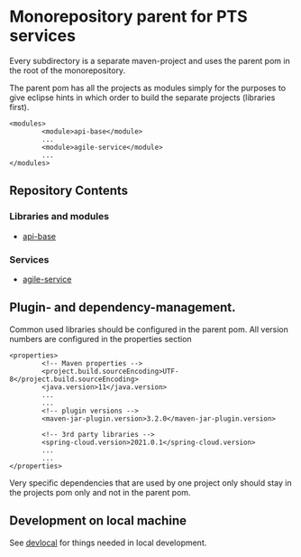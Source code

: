 # Monorepository parent for PTS services

Every subdirectory is a separate maven-project and uses the parent pom in the root of the monorepository.

The parent pom has all the projects as modules simply for the purposes to give eclipse hints in which order to build the separate projects (libraries first).

```
<modules>
		<module>api-base</module>
		...
		<module>agile-service</module>
		...
</modules>

```

## Repository Contents

### Libraries and modules
* [api-base](./api-base)
### Services
* [agile-service](./agile-service)


## Plugin- and dependency-management. 
Common used libraries should be configured in the parent pom.
All version numbers are configured in the properties section

```
<properties>
		<!-- Maven properties -->
		<project.build.sourceEncoding>UTF-8</project.build.sourceEncoding>
		<java.version>11</java.version>
		...
		...
		<!-- plugin versions -->
		<maven-jar-plugin.version>3.2.0</maven-jar-plugin.version>

		<!-- 3rd party libraries -->
		<spring-cloud.version>2021.0.1</spring-cloud.version>
		...
		...
</properties>
```

Very specific dependencies that are used by one project only should stay in the projects pom only and not in the parent pom.

## Development on local machine

See [devlocal](./_devlocal) for things needed in local development.